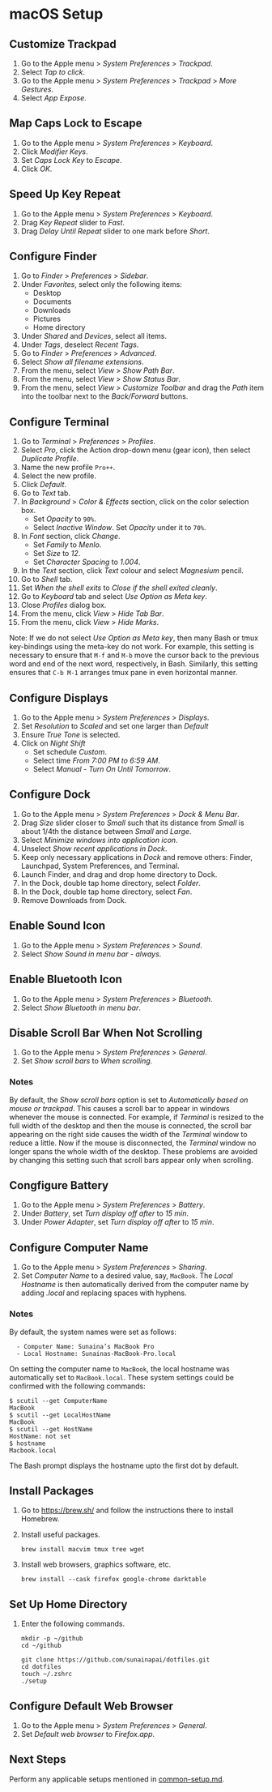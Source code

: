 macOS Setup
===========

Customize Trackpad
------------------

 1. Go to the Apple menu > *System Preferences* > *Trackpad*.
 2. Select *Tap to click*.
 3. Go to the Apple menu > *System Preferences* > *Trackpad* > *More
    Gestures*.
 4. Select *App Expose*.


Map Caps Lock to Escape
-----------------------

 1. Go to the Apple menu > *System Preferences* > *Keyboard*.
 2. Click *Modifier Keys*.
 3. Set *Caps Lock Key* to *Escape*.
 4. Click *OK*.


Speed Up Key Repeat
-------------------

 1. Go to the Apple menu > *System Preferences* > *Keyboard*.
 2. Drag *Key Repeat* slider to *Fast*.
 3. Drag *Delay Until Repeat* slider to one mark before *Short*.


Configure Finder
----------------

 1. Go to *Finder* > *Preferences* > *Sidebar*.
 2. Under *Favorites*, select only the following items:
      - Desktop
      - Documents
      - Downloads
      - Pictures
      - Home directory
 3. Under *Shared* and *Devices*, select all items.
 4. Under *Tags*, deselect *Recent Tags*.
 5. Go to *Finder* > *Preferences* > *Advanced*.
 6. Select *Show all filename extensions*.
 7. From the menu, select *View* > *Show Path Bar*.
 8. From the menu, select *View* > *Show Status Bar*.
 9. From the menu, select *View* > *Customize Toolbar* and drag the
    *Path* item into the toolbar next to the *Back/Forward* buttons.


Configure Terminal
------------------

 1. Go to *Terminal* > *Preferences* > *Profiles*.
 2. Select *Pro*, click the Action drop-down menu (gear icon), then
    select *Duplicate Profile*.
 3. Name the new profile `Pro++`.
 4. Select the new profile.
 5. Click *Default*.
 6. Go to *Text* tab.
 7. In *Background* > *Color & Effects* section, click on the color
    selection box.
      - Set *Opacity* to `90%`.
      - Select *Inactive Window*. Set *Opacity* under it to `70%`.
 8. In *Font* section, click *Change*.
      - Set *Family* to *Menlo*.
      - Set *Size* to *12*.
      - Set *Character Spacing* to *1.004*.
 9. In the *Text* section, click *Text* colour and select *Magnesium* pencil.
10. Go to *Shell* tab.
11. Set *When the shell exits* to *Close if the shell exited cleanly*.
12. Go to *Keyboard* tab and select *Use Option as Meta key*.
13. Close *Profiles* dialog box.
14. From the menu, click *View* > *Hide Tab Bar*.
15. From the menu, click *View* > *Hide Marks*.

Note: If we do not select *Use Option as Meta key*, then many Bash or
tmux key-bindings using the meta-key do not work. For example, this
setting is necessary to ensure that `M-f` and `M-b` move the cursor back
to the previous word and end of the next word, respectively, in Bash.
Similarly, this setting ensures that `C-b M-1` arranges tmux pane in
even horizontal manner.


Configure Displays
-------------------

 1. Go to the Apple menu > *System Preferences* > *Displays*.
 2. Set *Resolution* to *Scaled* and set one larger than *Default*
 3. Ensure *True Tone* is selected.
 4. Click on *Night Shift*
      - Set schedule *Custom*.
      - Select time *From 7:00 PM to 6:59 AM*.
      - Select *Manual - Turn On Until Tomorrow*.


Configure Dock
--------------

 1. Go to the Apple menu > *System Preferences* > *Dock & Menu Bar*.
 2. Drag *Size* slider closer to *Small* such that its distance from
    *Small* is about 1/4th the distance between *Small* and *Large*.
 3. Select *Minimize windows into application icon*.
 4. Unselect *Show recent applications in Dock*.
 5. Keep only necessary applications in *Dock* and remove others:
    Finder, Launchpad, System Preferences, and Terminal.
 6. Launch Finder, and drag and drop home directory to Dock.
 7. In the Dock, double tap home directory, select *Folder*.
 8. In the Dock, double tap home directory, select *Fan*.
 9. Remove Downloads from Dock.


Enable Sound Icon
-----------------

 1. Go to the Apple menu > *System Preferences* > *Sound*.
 2. Select *Show Sound in menu bar - always*.


Enable Bluetooth Icon
---------------------

 1. Go to the Apple menu > *System Preferences* > *Bluetooth*.
 2. Select *Show Bluetooth in menu bar*.


Disable Scroll Bar When Not Scrolling
-------------------------------------

 1. Go to the Apple menu > *System Preferences* > *General*.
 2. Set *Show scroll bars* to *When scrolling*.

### Notes

By default, the *Show scroll bars* option is set to *Automatically based
on mouse or trackpad*. This causes a scroll bar to appear in windows
whenever the mouse is connected. For example, if *Terminal* is resized
to the full width of the desktop and then the mouse is connected, the
scroll bar appearing on the right side causes the width of the
*Terminal* window to reduce a little. Now if the mouse is disconnected,
the *Terminal* window no longer spans the whole width of the desktop.
These problems are avoided by changing this setting such that scroll
bars appear only when scrolling.


Congfigure Battery 
------------------

 1. Go to the Apple menu > *System Preferences* > *Battery*.
 2. Under *Battery*, set *Turn display off after* to *15 min*.
 3. Under *Power Adapter*, set *Turn display off after* to *15 min*.


Configure Computer Name
-----------------------

 1. Go to the Apple menu > *System Preferences* > *Sharing*.
 2. Set *Computer Name* to a desired value, say, `MacBook`. The *Local
    Hostname* is then automatically derived from the computer name by
    adding *.local* and replacing spaces with hyphens.

### Notes
By default, the system names were set as follows:

      - Computer Name: Sunaina’s MacBook Pro
      - Local Hostname: Sunainas-MacBook-Pro.local

On setting the computer name to `MacBook`, the local hostname was
automatically set to `MacBook.local`. These system settings could be
confirmed with the following commands:

    $ scutil --get ComputerName
    MacBook 
    $ scutil --get LocalHostName
    MacBook 
    $ scutil --get HostName
    HostName: not set
    $ hostname
    Macbook.local

The Bash prompt displays the hostname upto the first dot by default.


Install Packages
----------------

 1. Go to https://brew.sh/ and follow the instructions there to install
    Homebrew.

 2. Install useful packages.

        brew install macvim tmux tree wget

 3. Install web browsers, graphics software, etc.

        brew install --cask firefox google-chrome darktable


Set Up Home Directory
---------------------

 1. Enter the following commands.

        mkdir -p ~/github
        cd ~/github

        git clone https://github.com/sunainapai/dotfiles.git
        cd dotfiles
        touch ~/.zshrc
        ./setup


Configure Default Web Browser
-----------------------------

 1. Go to the Apple menu > *System Preferences* > *General*.
 2. Set *Default web browser* to *Firefox.app*.


Next Steps
----------

Perform any applicable setups mentioned in
[common-setup.md](common-setup.md).
